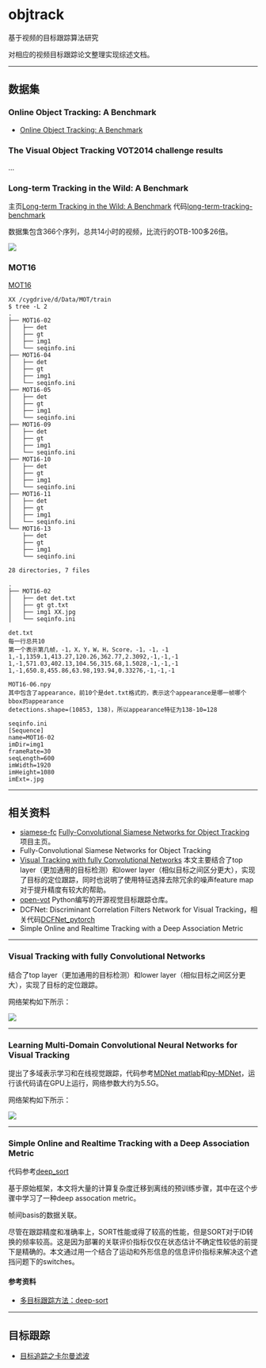 # objtrack

基于视频的目标跟踪算法研究

对相应的视频目标跟踪论文整理实现综述文档。

---
## 数据集

### Online Object Tracking: A Benchmark

- [Online Object Tracking: A Benchmark](https://www.cv-foundation.org/openaccess/content_cvpr_2013/papers/Wu_Online_Object_Tracking_2013_CVPR_paper.pdf)

### The Visual Object Tracking VOT2014 challenge results

...

### Long-term Tracking in the Wild: A Benchmark

主页[Long-term Tracking in the Wild: A Benchmark](https://oxuva.github.io/long-term-tracking-benchmark/) 代码[long-term-tracking-benchmark](https://github.com/oxuva/long-term-tracking-benchmark)

数据集包含366个序列，总共14小时的视频，比流行的OTB-100多26倍。

![](http://chenguanfuqq.gitee.io/tuquan2/img_2018_5/Screen_Shot_2018-07-15_08.10.45.png)

### MOT16

[MOT16](https://motchallenge.net/data/MOT16/)

```
XX /cygdrive/d/Data/MOT/train
$ tree -L 2
.
├── MOT16-02
│   ├── det
│   ├── gt
│   ├── img1
│   └── seqinfo.ini
├── MOT16-04
│   ├── det
│   ├── gt
│   ├── img1
│   └── seqinfo.ini
├── MOT16-05
│   ├── det
│   ├── gt
│   ├── img1
│   └── seqinfo.ini
├── MOT16-09
│   ├── det
│   ├── gt
│   ├── img1
│   └── seqinfo.ini
├── MOT16-10
│   ├── det
│   ├── gt
│   ├── img1
│   └── seqinfo.ini
├── MOT16-11
│   ├── det
│   ├── gt
│   ├── img1
│   └── seqinfo.ini
└── MOT16-13
    ├── det
    ├── gt
    ├── img1
    └── seqinfo.ini

28 directories, 7 files
```

```
.
├── MOT16-02
│   ├── det det.txt
│   ├── gt gt.txt
│   ├── img1 XX.jpg
│   └── seqinfo.ini
```

```
det.txt
每一行总共10
第一个表示第几帧，-1，X，Y，W，H，Score，-1，-1，-1
1,-1,1359.1,413.27,120.26,362.77,2.3092,-1,-1,-1
1,-1,571.03,402.13,104.56,315.68,1.5028,-1,-1,-1
1,-1,650.8,455.86,63.98,193.94,0.33276,-1,-1,-1
```

```
MOT16-06.npy
其中包含了appearance，前10个是det.txt格式的，表示这个appearance是哪一帧哪个bbox的appearance
detections.shape=(10853, 138)，所以appearance特征为138-10=128
```

```
seqinfo.ini
[Sequence]
name=MOT16-02
imDir=img1
frameRate=30
seqLength=600
imWidth=1920
imHeight=1080
imExt=.jpg
```

---
## 相关资料

- [siamese-fc](https://github.com/bertinetto/siamese-fc) [Fully-Convolutional Siamese Networks for Object Tracking](http://www.robots.ox.ac.uk/~luca/siamese-fc.html) 项目主页。
- Fully-Convolutional Siamese Networks for Object Tracking
- [Visual Tracking with fully Convolutional Networks](http://scott89.github.io/FCNT/) 本文主要结合了top layer（更加通用的目标检测）和lower layer（相似目标之间区分更大），实现了目标的定位跟踪，同时也说明了使用特征选择去除冗余的噪声feature map对于提升精度有较大的帮助。
- [open-vot](https://github.com/huanglianghua/open-vot) Python编写的开源视觉目标跟踪仓库。
- DCFNet: Discriminant Correlation Filters Network for Visual Tracking，相关代码[DCFNet_pytorch](https://github.com/foolwood/DCFNet_pytorch)
- Simple Online and Realtime Tracking with a Deep Association Metric

---
### Visual Tracking with fully Convolutional Networks

结合了top layer（更加通用的目标检测）和lower layer（相似目标之间区分更大），实现了目标的定位跟踪。

网络架构如下所示：

![](http://chenguanfuqq.gitee.io/tuquan2/img_2018_5/fcnt_pipeline.png)

---
### Learning Multi-Domain Convolutional Neural Networks for Visual Tracking

提出了多域表示学习和在线视觉跟踪，代码参考[MDNet matlab](https://github.com/HyeonseobNam/MDNet)和[py-MDNet](https://github.com/HyeonseobNam/py-MDNet)，运行该代码请在GPU上运行，网络参数大约为5.5G。

网络架构如下所示：

![](http://chenguanfuqq.gitee.io/tuquan2/img_2018_5/Screen_Shot_2018-07-12_09.30.09.png)

---

### Simple Online and Realtime Tracking with a Deep Association Metric

代码参考[deep_sort](https://github.com/nwojke/deep_sort)

基于原始框架，本文将大量的计算复杂度迁移到离线的预训练步骤，其中在这个步骤中学习了一种deep assocation metric。

帧间basis的数据关联。

尽管在跟踪精度和准确率上，SORT性能或得了较高的性能，但是SORT对于ID转换的频率较高。这是因为部署的关联评价指标仅仅在状态估计不确定性较低的前提下是精确的。本文通过用一个结合了运动和外形信息的信息评价指标来解决这个遮挡问题下的switches。

#### 参考资料

- [多目标跟踪方法：deep-sort](https://www.cnblogs.com/YiXiaoZhou/p/7074037.html)


---
## 目标跟踪

- [目标追踪之卡尔曼滤波](https://zhuanlan.zhihu.com/p/21692854)
